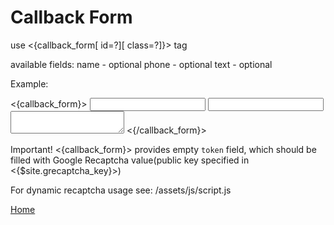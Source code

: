 
# Callback Form

use <{callback_form[ id=?][ class=?]}> tag

available fields:
name - optional
phone - optional
text - optional

Example:

<{callback_form}>
    <input type="text" name="name" />
    <input type="text" name="phone" />
    <textarea name="text"></textarea>
<{/callback_form}>

Important!
<{callback_form}>
provides empty `token` field, which should be filled with Google Recaptcha
value(public key specified in <{$site.grecaptcha_key}>)

For dynamic recaptcha usage see: /assets/js/script.js


[Home](../index.md)
